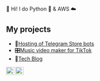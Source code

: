 👋 Hi! I do Python 🐍  & AWS ☁️ 

## My projects 

- 🚀[Hosting of Telegram Store bots](https://telegr.store/)
- 🎛️[Music video maker for TikTok](https://draai.me)
- 💾[Tech Blog](https://smirnov-am.github.io)


[<img align="left" alt="LinkedIn | LinkedIn" width="22px" src="https://cdn.jsdelivr.net/npm/simple-icons@v3/icons/linkedin.svg" />][linkedin] 
[<img align="left" alt="Instagram | LinkedIn" width="22px" src="https://cdn.jsdelivr.net/npm/simple-icons@v3/icons/instagram.svg" />][instagram] 


[linkedin]: https://linkedin.com/in/smirnovam
[blog]: https://smirnov-am.github.io/
[stackoverflow]: https://stackoverflow.com/users/4947938/alexey-smirnov
[instagram]: https://www.instagram.com/iam.alex.smirnov/
